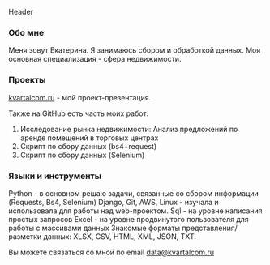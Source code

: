 Header

### Обо мне
Меня зовут Екатерина. Я занимаюсь сбором и обработкой данных. Моя основная специализация - сфера недвижимости.

### Проекты
[kvartalcom.ru](https://kvartalcom.ru) - мой проект-презентация.

Также на GitHub есть часть моих работ:
1. Исследование рынка недвижимости: Анализ предложений по аренде помещений в торговых центрах
2. Скрипт по сбору данных (bs4+request)
3. Скрипт по сбору данных (Selenium)

### Языки и инструменты
Python - в основном решаю задачи, связанные со сбором информации (Requests, Bs4, Selenium)
Django, Git, AWS, Linux - изучала и использовала для работы над web-проектом.
Sql - на уровне написания простых запросов
Excel - на уровне продвинутого пользователя для работы с массивами данных
Знакомые форматы представления/разметки данных: XLSX, CSV, HTML, XML, JSON, TXT.

Вы можете связаться со мной по email data@kvartalcom.ru
